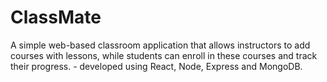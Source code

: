 # ClassMate
A simple web-based classroom application that allows instructors to add courses with lessons, while students can enroll in these courses and track their progress. - developed using React, Node, Express and MongoDB.
